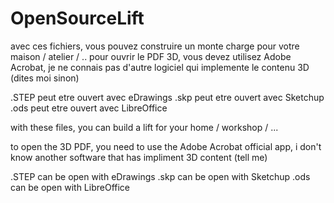 # OpenSourceLift


avec ces fichiers, vous pouvez construire un monte charge pour votre maison / atelier / ..
pour ouvrir le PDF 3D, vous devez utilisez Adobe Acrobat, je ne connais pas d'autre logiciel qui implemente le contenu 3D (dites moi sinon)

.STEP peut etre ouvert avec eDrawings
.skp peut etre ouvert avec Sketchup
.ods peut etre ouvert avec LibreOffice


with these files, you can build a lift for your home / workshop / ...


to open the 3D PDF, you need to use the Adobe Acrobat official app, i don't know another software that has impliment 3D content (tell me)

.STEP can be open with eDrawings
.skp can be open with Sketchup
.ods can be open with LibreOffice
